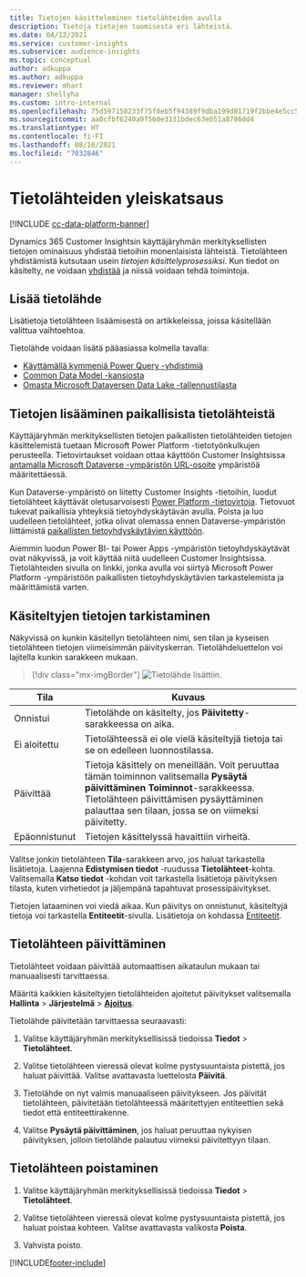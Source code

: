 ```yaml
---
title: Tietojen käsitteleminen tietolähteiden avulla
description: Tietoja tietojen tuomisesta eri lähteistä.
ms.date: 04/12/2021
ms.service: customer-insights
ms.subservice: audience-insights
ms.topic: conceptual
author: adkuppa
ms.author: adkuppa
ms.reviewer: mhart
manager: shellyha
ms.custom: intro-internal
ms.openlocfilehash: 75d597158233f75f0eb5f94389f9dba199d81719f2bbe4e5cc58d2a3afc7dcf8
ms.sourcegitcommit: aa0cfbf6240a9f560e3131bdec63e051a8786dd4
ms.translationtype: HT
ms.contentlocale: fi-FI
ms.lasthandoff: 08/10/2021
ms.locfileid: "7032846"
---
```

# <a name="data-sources-overview"></a>Tietolähteiden yleiskatsaus

[!INCLUDE [cc-data-platform-banner](../includes/cc-data-platform-banner.md)]

Dynamics 365 Customer Insightsin käyttäjäryhmän merkityksellisten tietojen ominaisuus yhdistää tietoihin monenlaisista lähteistä. Tietolähteen yhdistämistä kutsutaan usein *tietojen käsittelyprosessiksi*. Kun tiedot on käsitelty, ne voidaan [yhdistää](data-unification.md) ja niissä voidaan tehdä toimintoja.

## <a name="add-a-data-source"></a>Lisää tietolähde

Lisätietoja tietolähteen lisäämisestä on artikkeleissa, joissa käsitellään valittua vaihtoehtoa.

Tietolähde voidaan lisätä pääasiassa kolmella tavalla:

- [Käyttämällä kymmeniä Power Query -yhdistimiä](connect-power-query.md)
- [Common Data Model -kansiosta](connect-common-data-model.md)
- [Omasta Microsoft Dataversen Data Lake -tallennustilasta](connect-dataverse-managed-lake.md)

## <a name="add-data-from-on-premises-data-sources"></a>Tietojen lisääminen paikallisista tietolähteistä

Käyttäjäryhmän merkityksellisten tietojen paikallisten tietolähteiden tietojen käsittelemistä tuetaan Microsoft Power Platform -tietotyönkulkujen perusteella. Tietovirtaukset voidaan ottaa käyttöön Customer Insightsissa [antamalla Microsoft Dataverse -ympäristön URL-osoite](get-started-paid.md) ympäristöä määritettäessä.

Kun Dataverse-ympäristö on liitetty Customer Insights -tietoihin, luodut tietolähteet käyttävät oletusarvoisesti [Power Platform -tietovirtoja](/power-query/dataflows/overview-dataflows-across-power-platform-dynamics-365). Tietovuot tukevat paikallisia yhteyksiä tietoyhdyskäytävän avulla. Poista ja luo uudelleen tietolähteet, jotka olivat olemassa ennen Dataverse-ympäristön liittämistä [paikallisten tietoyhdyskäytävien käyttöön](/data-integration/gateway/service-gateway-app).

Aiemmin luodun Power BI- tai Power Apps -ympäristön tietoyhdyskäytävät ovat näkyvissä, ja voit käyttää niitä uudelleen Customer Insightsissa. Tietolähteiden sivulla on linkki, jonka avulla voi siirtyä Microsoft Power Platform -ympäristöön paikallisten tietoyhdyskäytävien tarkastelemista ja määrittämistä varten.

## <a name="review-ingested-data"></a>Käsiteltyjen tietojen tarkistaminen

Näkyvissä on kunkin käsitellyn tietolähteen nimi, sen tilan ja kyseisen tietolähteen tietojen viimeisimmän päivityskerran. Tietolähdeluettelon voi lajitella kunkin sarakkeen mukaan.

> [!div class="mx-imgBorder"]
> ![Tietolähde lisättiin.](media/configure-data-datasource-added.png "Tietolähde lisättiin")

|Tila  |Kuvaus  |
|---------|---------|
|Onnistui   |Tietolähde on käsitelty, jos **Päivitetty**-sarakkeessa on aika.
|Ei aloitettu   |Tietolähteessä ei ole vielä käsiteltyjä tietoja tai se on edelleen luonnostilassa.         |
|Päivittää    |Tietoja käsittely on meneillään. Voit peruuttaa tämän toiminnon valitsemalla **Pysäytä päivittäminen** **Toiminnot**-sarakkeessa. Tietolähteen päivittämisen pysäyttäminen palauttaa sen tilaan, jossa se on viimeksi päivitetty.       |
|Epäonnistunut     |Tietojen käsittelyssä havaittiin virheitä.         |

Valitse jonkin tietolähteen **Tila**-sarakkeen arvo, jos haluat tarkastella lisätietoja. Laajenna **Edistymisen tiedot** -ruudussa **Tietolähteet**-kohta. Valitsemalla **Katso tiedot** -kohdan voit tarkastella lisätietoja päivityksen tilasta, kuten virhetiedot ja jäljempänä tapahtuvat prosessipäivitykset.

Tietojen lataaminen voi viedä aikaa. Kun päivitys on onnistunut, käsiteltyjä tietoja voi tarkastella **Entiteetit**-sivulla. Lisätietoja on kohdassa [Entiteetit](entities.md).

## <a name="refresh-a-data-source"></a>Tietolähteen päivittäminen

Tietolähteet voidaan päivittää automaattisen aikataulun mukaan tai manuaalisesti tarvittaessa. 

Määritä kaikkien käsiteltyjen tietolähteiden ajoitetut päivitykset valitsemalla **Hallinta** > **Järjestelmä** > [**Ajoitus**](system.md#schedule-tab).

Tietolähde päivitetään tarvittaessa seuraavasti:

1. Valitse käyttäjäryhmän merkityksellisissä tiedoissa **Tiedot** > **Tietolähteet**.

2. Valitse tietolähteen vieressä olevat kolme pystysuuntaista pistettä, jos haluat päivittää. Valitse avattavasta luettelosta **Päivitä**.

3. Tietolähde on nyt valmis manuaaliseen päivitykseen. Jos päivität tietolähteen, päivitetään tietolähteessä määritettyjen entiteettien sekä tiedot että entiteettirakenne.

4. Valitse **Pysäytä päivittäminen**, jos haluat peruuttaa nykyisen päivityksen, jolloin tietolähde palautuu viimeksi päivitettyyn tilaan.

## <a name="delete-a-data-source"></a>Tietolähteen poistaminen

1. Valitse käyttäjäryhmän merkityksellisissä tiedoissa **Tiedot** > **Tietolähteet**.

2. Valitse tietolähteen vieressä olevat kolme pystysuuntaista pistettä, jos haluat poistaa kohteen. Valitse avattavasta valikosta **Poista**.

3. Vahvista poisto.


[!INCLUDE[footer-include](../includes/footer-banner.md)]

